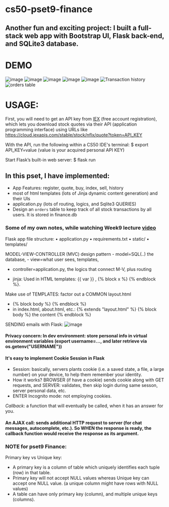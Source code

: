 # cs50-pset9-finance

## Another fun and exciting project: I built a full-stack web app with Bootstrap UI, Flask back-end, and SQLite3 database.

# DEMO
![image](https://user-images.githubusercontent.com/58123635/121849668-9eca3480-ccb9-11eb-9b1a-4f1040cd3b6e.png)
![image](https://user-images.githubusercontent.com/58123635/121849797-cfaa6980-ccb9-11eb-806c-073d6730ea0c.png)
![image](https://user-images.githubusercontent.com/58123635/121849824-d9cc6800-ccb9-11eb-87e2-afe2aa7243bd.png)
![image](https://user-images.githubusercontent.com/58123635/121849696-abe72380-ccb9-11eb-8bd1-656effeab191.png)
![image](https://user-images.githubusercontent.com/58123635/121849719-b7d2e580-ccb9-11eb-8f11-3d8a4d92ba29.png)
![Transaction history](https://user-images.githubusercontent.com/58123635/121849877-e9e44780-ccb9-11eb-85b2-4548e91d2db1.png)
![orders table](https://user-images.githubusercontent.com/58123635/121850000-1dbf6d00-ccba-11eb-8830-fc6054a27919.png)


# USAGE:

First, you will need to get an API key from [IEX](iexcloud.io/cloud-login#/register/) (free account registration), which lets you download stock quotes via their API (application programming interface) using URLs like https://cloud.iexapis.com/stable/stock/nflx/quote?token=API_KEY

With the API, run the following within a CS50 IDE's terminal: $ export API_KEY=value (value is your acquired personal API KEY)

Start Flask’s built-in web server:
$ flask run

## In this pset, I have implemented:
- App Features: register, quote, buy, index, sell, history
- most of html templates (lots of Jinja dynamic content generation) and their UIs
- application.py (lots of routing, logics, and Sqlite3 QUERIES)
- Design an `orders` table to keep track of all stock transactions by all users. It is stored in finance.db

### Some of my own notes, while watching Week9 lecture [video](https://cs50.harvard.edu/x/2021/weeks/9/)

Flask app file structure:
	• application.py
	• requirements.txt
	• static/
	• templates/

MODEL-VIEW-CONTROLLER (MVC)  design pattern
	- model=SQL(..) the database, 
	- view=what user sees, templates,
  - controller=application.py, the logics that connect M-V, plus routing

- jinja: Used in HTML templates: {{ var }} , {% block x %} {% endblock %}.


Make use of TEMPLATES: factor out a COMMON layout.html
- {% block body %} {% endblock %}
- in index.html, about.html, etc.: {% extends "layout.html" %} {% block body %} the content {% endblock %}

SENDING emails with Flask:
 ![image](https://user-images.githubusercontent.com/58123635/121848227-bdc7c700-ccb7-11eb-8e8e-9a6f35a22a7e.png)

#### Privacy concern: In dev environment: store personal info in virtual environment variables (export username=..., and later retrieve via os.getenv("USERNAME"))

#### It's easy to implement Cookie Session in Flask
- Session: basically, servers plants cookie (i.e. a saved state, a file, a large number) on your device, to help them remember your identity.
- How it works? BROWSER (if have a cookie) sends cookie along with GET requests, and SERVER: validates, then skip login during same sesson, server personal data, etc.
- ENTER Incognito mode: not employing cookies.

*Callback*: a function that will eventually be called, when it has an answer for you.

#### An AJAX call: sends additional HTTP request to server (for chat messages, autocomplete, etc.). So WHEN the response is ready, the callback function would receive the response as its argument.

### NOTE for pset9 Finance:
Primary key vs Unique key:
- A primary key is a column of table which uniquely identifies each tuple (row) in that table. 
- Primary key will not accept NULL values whereas Unique key can accept one NULL value. (a unique column might have rows with NULL values)
- A table can have only primary key (column), and multiple unique keys (columns).
